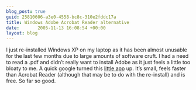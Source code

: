 ```yaml
---
blog_post: true
guid: 25810606-a3e0-4558-bc8c-310e2fddc17a
title: Windows Adobe Acrobat Reader alternative
date:       2005-11-13 16:08:54 +00:00
layout: blog
---
```


I just re-installed Windows XP on my laptop as it has been almost
unusable for the last few months due to large amounts of software cruft.
I had a need to read a .pdf and didn’t really want to install Adobe as
it just feels a little too bloaty to me. A quick google turned this
[little app](http://www.foxitsoftware.com/pdf/rd_intro.php) up. It’s
small, feels faster than Acrobat Reader (although that may be to do with
the re-install) and is free. So far so good.
